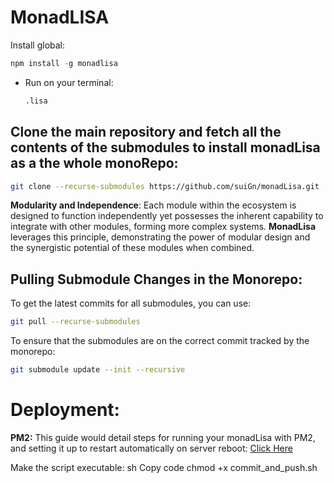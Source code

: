 # MonadLISA
Install global:
```js
npm install -g monadlisa
```
* Run on your terminal:
  ```bash
  .lisa
  ```

## Clone the main repository and fetch all the contents of the submodules to install monadLisa as a the whole monoRepo:
```bash
git clone --recurse-submodules https://github.com/suiGn/monadLisa.git
```
**Modularity and Independence**: Each module within the ecosystem is designed to function independently yet possesses the inherent capability to integrate with other modules, forming more complex systems. **MonadLisa** leverages this principle, demonstrating the power of modular design and the synergistic potential of these modules when combined.

## Pulling Submodule Changes in the Monorepo:
To get the latest commits for all submodules, you can use:
```bash
git pull --recurse-submodules
```
To ensure that the submodules are on the correct commit tracked by the monorepo:
```bash
git submodule update --init --recursive
```

# Deployment:
**PM2:** This guide would detail steps for running your monadLisa with PM2, and setting it up to restart automatically on server reboot: [Click Here](https://www.monadlisa.com/about/docs/deployment-and-management-of-monadlisa-with-pm2)

Make the script executable:
sh
Copy code
chmod +x commit_and_push.sh